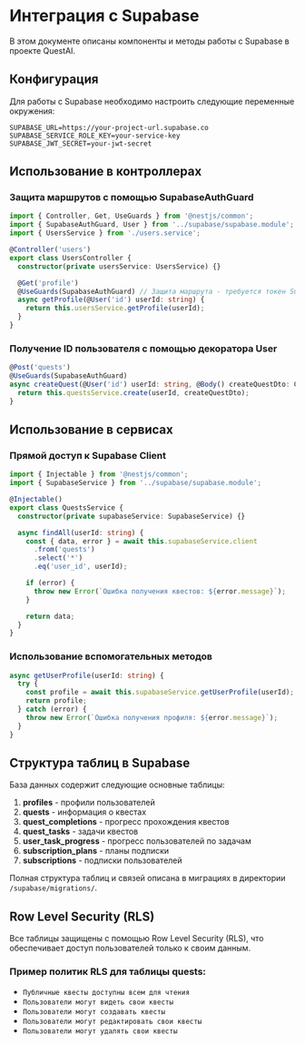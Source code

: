 # Интеграция с Supabase

В этом документе описаны компоненты и методы работы с Supabase в проекте QuestAI.

## Конфигурация

Для работы с Supabase необходимо настроить следующие переменные окружения:

```
SUPABASE_URL=https://your-project-url.supabase.co
SUPABASE_SERVICE_ROLE_KEY=your-service-key
SUPABASE_JWT_SECRET=your-jwt-secret
```

## Использование в контроллерах

### Защита маршрутов с помощью SupabaseAuthGuard

```typescript
import { Controller, Get, UseGuards } from '@nestjs/common';
import { SupabaseAuthGuard, User } from '../supabase/supabase.module';
import { UsersService } from './users.service';

@Controller('users')
export class UsersController {
  constructor(private usersService: UsersService) {}

  @Get('profile')
  @UseGuards(SupabaseAuthGuard) // Защита маршрута - требуется токен Supabase
  async getProfile(@User('id') userId: string) {
    return this.usersService.getProfile(userId);
  }
}
```

### Получение ID пользователя с помощью декоратора User

```typescript
@Post('quests')
@UseGuards(SupabaseAuthGuard)
async createQuest(@User('id') userId: string, @Body() createQuestDto: CreateQuestDto) {
  return this.questsService.create(userId, createQuestDto);
}
```

## Использование в сервисах

### Прямой доступ к Supabase Client

```typescript
import { Injectable } from '@nestjs/common';
import { SupabaseService } from '../supabase/supabase.module';

@Injectable()
export class QuestsService {
  constructor(private supabaseService: SupabaseService) {}

  async findAll(userId: string) {
    const { data, error } = await this.supabaseService.client
      .from('quests')
      .select('*')
      .eq('user_id', userId);

    if (error) {
      throw new Error(`Ошибка получения квестов: ${error.message}`);
    }

    return data;
  }
}
```

### Использование вспомогательных методов

```typescript
async getUserProfile(userId: string) {
  try {
    const profile = await this.supabaseService.getUserProfile(userId);
    return profile;
  } catch (error) {
    throw new Error(`Ошибка получения профиля: ${error.message}`);
  }
}
```

## Структура таблиц в Supabase

База данных содержит следующие основные таблицы:

1. **profiles** - профили пользователей
2. **quests** - информация о квестах
3. **quest_completions** - прогресс прохождения квестов
4. **quest_tasks** - задачи квестов
5. **user_task_progress** - прогресс пользователей по задачам
6. **subscription_plans** - планы подписки
7. **subscriptions** - подписки пользователей

Полная структура таблиц и связей описана в миграциях в директории `/supabase/migrations/`.

## Row Level Security (RLS)

Все таблицы защищены с помощью Row Level Security (RLS), что обеспечивает доступ пользователей только к своим данным.

### Пример политик RLS для таблицы quests:

- `Публичные квесты доступны всем для чтения`
- `Пользователи могут видеть свои квесты`
- `Пользователи могут создавать квесты`
- `Пользователи могут редактировать свои квесты`
- `Пользователи могут удалять свои квесты`
